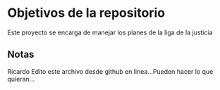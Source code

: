 # Objetivos de la repositorio

Este proyecto se encarga de manejar los planes de la liga de la justicia


## Notas
Ricardo Edito este archivo desde github en linea...Pueden hacer lo que quieran...
